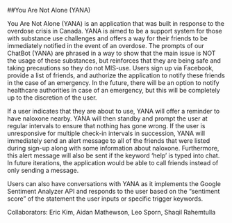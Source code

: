 ##You Are Not Alone (YANA)

You Are Not Alone (YANA) is an application that was built in response to the overdose crisis in Canada. YANA is aimed to be a support system for those with substance use challenges and offers a way for their friends to be immediately notified in the event of an overdose. The prompts of our ChatBot (YANA) are phrased in a way to show that the main issue is NOT the usage of these substances, but reinforces that they are being safe and taking precautions so they do not MIS-use.
Users sign up via Facebook, provide a list of friends, and authorize the application to notify these friends in the case of an emergency. In the future, there will be an option to notify healthcare authorities in case of an emergency, but this will be completely up to the discretion of the user.

If a user indicates that they are about to use, YANA will offer a reminder to have naloxone nearby. YANA will then standby and prompt the user at regular intervals to ensure that nothing has gone wrong. If the user is unresponsive for multiple check-in intervals in succession, YANA will immediately send an alert message to all of the friends that were listed during sign-up along with some information about naloxone. Furthermore, this alert message will also be sent if the keyword ‘help’ is typed into chat. In future iterations, the application would be able to call friends instead of only sending a message.

Users can also have conversations with YANA as it implements the Google Sentiment Analyzer API and responds to the user based on the “sentiment score” of the statement the user inputs or specific trigger keywords.


Collaborators: Eric Kim, Aidan Mathewson, Leo Sporn, Shaqil Rahemtulla
